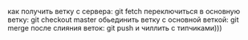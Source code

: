 как получить ветку с сервера:  git fetch
переключиться в основную ветку: git checkout master
обьединить ветку с основной веткой: git merge <name>
после слияния веток: git push
и чиллить с типчиками)))
